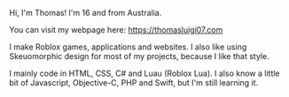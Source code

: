 Hi, I'm Thomas! I'm 16 and from Australia.

You can visit my webpage here: https://thomasluigi07.com

I make Roblox games, applications and websites. I also like using Skeuomorphic design for most of my projects, because I like that style.

I mainly code in HTML, CSS, C# and Luau (Roblox Lua). I also know a little bit of Javascript, Objective-C, PHP and Swift, but I'm still learning it.
